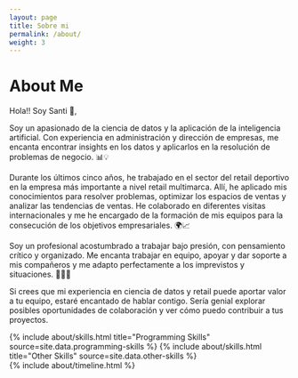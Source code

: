 ```yaml
---
layout: page
title: Sobre mi
permalink: /about/
weight: 3
---
```


# **About Me**

Hola!! Soy Santi :wave:,<br>

Soy un apasionado de la ciencia de datos y la aplicación de la inteligencia artificial. Con experiencia en administración y dirección de empresas, me encanta encontrar insights en los datos y aplicarlos en la resolución de problemas de negocio. 📊💡

Durante los últimos cinco años, he trabajado en el sector del retail deportivo en la empresa más importante a nivel retail multimarca. Allí, he aplicado mis conocimientos para resolver problemas, optimizar los espacios de ventas y analizar las tendencias de ventas. He colaborado en diferentes visitas internacionales y me he encargado de la formación de mis equipos para la consecución de los objetivos empresariales. 🌍📈

Soy un profesional acostumbrado a trabajar bajo presión, con pensamiento crítico y organizado. Me encanta trabajar en equipo, apoyar y dar soporte a mis compañeros y me adapto perfectamente a los imprevistos y situaciones. 🤝👨‍💼

Si crees que mi experiencia en ciencia de datos y retail puede aportar valor a tu equipo, estaré encantado de hablar contigo. Sería genial explorar posibles oportunidades de colaboración y ver cómo puedo contribuir a tus proyectos.

<div class="row">
{% include about/skills.html title="Programming Skills" source=site.data.programming-skills %}
{% include about/skills.html title="Other Skills" source=site.data.other-skills %}
</div>

<div class="row">
{% include about/timeline.html %}
</div>